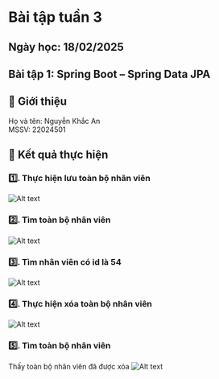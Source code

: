 # Bài tập tuần 3
## Ngày học: 18/02/2025
## Bài tập 1: Spring Boot – Spring Data JPA 

## 📌 Giới thiệu
Họ và tên: Nguyễn Khắc An\
MSSV: 22024501

## 📌 Kết quả thực hiện
### 1️⃣. Thực hiện lưu toàn bộ nhân viên
![Alt text](Bai1/Bai1_1.JPG)
### 2️⃣. Tìm toàn bộ nhân viên
![Alt text](Bai1/Bai1_1.JPG)
### 3️⃣. Tìm nhân viên có id là 54
![Alt text](Bai1/Bai1_1.JPG)
### 4️⃣. Thực hiện xóa toàn bộ nhân viên
![Alt text](Bai1/Bai1_1.JPG)
### 5️⃣. Tìm toàn bộ nhân viên 
Thấy toàn bộ nhân viên đã được xóa
![Alt text](Bai1/Bai1_1.JPG)

